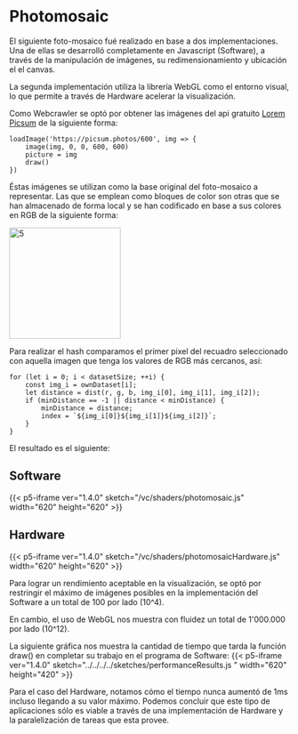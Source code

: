 # Photomosaic



El siguiente foto-mosaico fué realizado en base a dos implementaciones. Una de ellas se desarrolló completamente en Javascript (Software), a través de la manipulación de imágenes, su redimensionamiento y ubicación el el canvas.

La segunda implementación utiliza la librería WebGL como el entorno visual, lo que permite a través de Hardware acelerar la visualización.

Como Webcrawler se optó por obtener las imágenes del api gratuito [Lorem Picsum](https://picsum.photos/) de la siguiente forma:

<pre><code>loadImage('https://picsum.photos/600', img => {
    image(img, 0, 0, 600, 600)
    picture = img
    draw()
})
</code></pre>

Éstas imágenes se utilizan como la base original del foto-mosaico a representar. Las que se emplean como bloques de color son otras que se han almacenado de forma local y se han codificado en base a sus colores en RGB de la siguiente forma:

<img src="https://i.ibb.co/72Nm5kQ/images-Codified.png" alt="5" border="0" width="200px">

Para realizar el hash comparamos el primer pixel del recuadro seleccionado con aquella imagen que tenga los valores de RGB más cercanos, así:

<pre><code>for (let i = 0; i < datasetSize; ++i) {
    const img_i = ownDataset[i];
    let distance = dist(r, g, b, img_i[0], img_i[1], img_i[2]);
    if (minDistance == -1 || distance < minDistance) {
        minDistance = distance;
        index = `${img_i[0]}${img_i[1]}${img_i[2]}`;
    }
}
</code></pre>

El resultado es el siguiente:

## Software
{{< p5-iframe ver="1.4.0" sketch="/vc/shaders/photomosaic.js" width="620" height="620" >}}

## Hardware
{{< p5-iframe ver="1.4.0" sketch="/vc/shaders/photomosaicHardware.js" width="620" height="620" >}}

Para lograr un rendimiento aceptable en la visualización, se optó por restringir el máximo de imágenes posibles en la implementación del Software a un total de 100 por lado (10^4).

En cambio, el uso de WebGL nos muestra con fluidez un total de 1'000.000 por lado (10^12).


La siguiente gráfica nos muestra la cantidad de tiempo que tarda la función draw() en completar su trabajo en el programa de Software:
{{< p5-iframe ver="1.4.0" sketch="../../../../sketches/performanceResults.js " width="620" height="420" >}}

Para el caso del Hardware, notamos cómo el tiempo nunca aumentó de 1ms incluso llegando a su valor máximo. Podemos concluir que este tipo de aplicaciones sólo es viable a través de una implementación de Hardware y la paralelización de tareas que esta provee.
